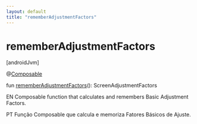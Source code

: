 ```yaml
---
layout: default
title: "rememberAdjustmentFactors"
---
```


# rememberAdjustmentFactors

[androidJvm]

@[Composable](https://developer.android.com/reference/kotlin/androidx/compose/runtime/Composable.html)

fun [rememberAdjustmentFactors](remember-adjustment-factors.md)(): ScreenAdjustmentFactors

EN Composable function that calculates and remembers Basic Adjustment Factors.

PT Função Composable que calcula e memoriza Fatores Básicos de Ajuste.